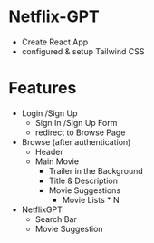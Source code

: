 # Netflix-GPT

- Create React App
- configured & setup Tailwind CSS

# Features
- Login /Sign Up
    - Sign In /Sign Up Form
    - redirect to Browse Page
- Browse (after authentication)
    - Header
    - Main Movie
        - Trailer in the Background
        - Title & Description
        - Movie Suggestions
            - Movie Lists * N
- NetflixGPT
    - Search Bar
    - Movie Suggestion